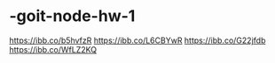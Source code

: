 # -goit-node-hw-1

https://ibb.co/b5hvfzR
https://ibb.co/L6CBYwR
https://ibb.co/G22jfdb
https://ibb.co/WfLZ2KQ
